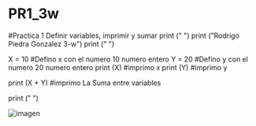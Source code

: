# PR1_3w

#Practica 1 Definir variables, imprimir y sumar
print (" ")
print ("Rodrigo Piedra Gonzalez 3-w")
print (" ")


X = 10  #Defino x con el numero 10 numero entero 
Y = 20  #Defino y con el numero 20 numero entero
print (X) #imprimo x
print (Y) #imprimo y

print (X + Y) #imprimo La Suma entre variables 

print (" ")

![imagen](https://github.com/user-attachments/assets/bbf5d6e7-0fd8-46bf-874f-534a1fd25db4)
